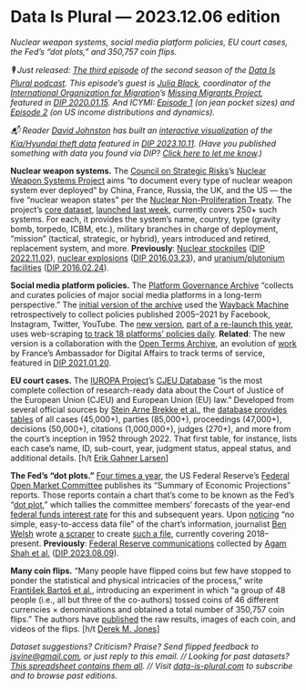 Data Is Plural — 2023.12.06 edition
===================================

*Nuclear weapon systems, social media platform policies, EU court cases, the Fed’s “dot plots,” and 350,757 coin flips.*


*🎙 Just released: [The third episode](https://podcast.data-is-plural.com/2159594/14096919-s2e3-missing-migrants) of the second season of the [Data Is Plural podcast](https://podcast.data-is-plural.com/). This episode’s guest is [Julia Black](https://gmdac.iom.int/julia-black), coordinator of the [International Organization for Migration](https://www.iom.int/)’s [Missing Migrants Project](https://missingmigrants.iom.int/), featured in [DIP 2020.01.15](https://www.data-is-plural.com/archive/2020-01-15-edition/). And ICYMI: [Episode 1](https://podcast.data-is-plural.com/2159594/14011826-s2e1-jeans-pockets) (on jean pocket sizes) and [Episode 2](https://podcast.data-is-plural.com/2159594/14053517-s2e2-income-patterns) (on US income distributions and dynamics).*


*📬 Reader [David Johnston](https://www.linkedin.com/in/david-johnston-45786914/) has built an [interactive visualization](https://www.novypro.com/project/dude-wheres-my-kiahyundai) of the [Kia/Hyundai theft data](https://www.vice.com/en/article/pkaq9z/us-cities-have-a-staggering-problem-of-kia-and-hyundai-thefts-this-data-shows-it) featured in [DIP 2023.10.11](https://www.data-is-plural.com/archive/2023-10-11-edition/). (Have you published something with data you found via DIP? [Click here to let me know](https://docs.google.com/forms/d/e/1FAIpQLSdXXD5eO05w0Xa7bwG3Ppia3uzr_o3y-xDEZuWRfXbCfCu_XA/viewform).)*


__Nuclear weapon systems.__ The [Council on Strategic Risks](https://councilonstrategicrisks.org/about/mission-and-vision/)’s [Nuclear Weapon Systems Project](https://councilonstrategicrisks.org/nolan/nuclear-systems-project/) aims “to document every type of nuclear weapon system ever deployed” by China, France, Russia, the UK, and the US — the five “nuclear weapon states” per the [Nuclear Non-Proliferation Treaty](https://en.wikipedia.org/wiki/Treaty_on_the_Non-Proliferation_of_Nuclear_Weapons). The project’s [core dataset](https://docs.google.com/spreadsheets/d/1oaRJKHwF9p48tPGHBJw5tB13YgsllLm4MAHOpT6tSpg/edit#gid=804863401), [launched last week](https://councilonstrategicrisks.org/2023/11/29/introducing-the-nuclear-weapon-systems-project/), currently covers 250+ such systems. For each, it provides the system’s name, country, type (gravity bomb, torpedo, ICBM, etc.), military branches in charge of deployment, “mission” (tactical, strategic, or hybrid), years introduced and retired, replacement system, and more. __Previously__: [Nuclear stockpiles](https://fas.org/initiative/status-world-nuclear-forces/) ([DIP 2022.11.02](https://www.data-is-plural.com/archive/2022-11-02-edition/)), [nuclear explosions](https://github.com/data-is-plural/nuclear-explosions) ([DIP 2016.03.23](https://www.data-is-plural.com/archive/2016-03-23-edition/)), and [uranium/plutonium facilities](http://www.matthewfuhrmann.com/datasets.html) ([DIP 2016.02.24](https://www.data-is-plural.com/archive/2016-02-24-edition/)).


__Social media platform policies.__ The [Platform Governance Archive](https://www.platformgovernancearchive.org/) “collects and curates policies of major social media platforms in a long-term perspective.” The [initial version of the archive](https://www.platformgovernancearchive.org/data/dataset-pga-v1-historical-dataset/) used the [Wayback Machine](https://web.archive.org/) retrospectively to collect policies published 2005–2021 by Facebook, Instagram, Twitter, YouTube. The [new version](https://www.platformgovernancearchive.org/data/dataset-pga-v2-ongoing-collection/), [part of a re-launch this year](https://www.platformgovernancearchive.org/2023/re-launch-of-platform-governance-archive-pga-with-new-dataset-access-options-website-and-data-paper/), uses web-scraping [to track 18 platforms’ policies daily](https://github.com/OpenTermsArchive/pga-versions). __Related__: The new version is a collaboration with the [Open Terms Archive](https://opentermsarchive.org/), an evolution of [work](https://disinfo.quaidorsay.fr/en/our-work) by France’s Ambassador for Digital Affairs to track terms of service, featured in [DIP 2021.01.20](https://www.data-is-plural.com/archive/2021-01-20-edition/).


__EU court cases.__ The [IUROPA Project](https://www.iuropa.pol.gu.se/about)’s [CJEU Database](https://www.iuropa.pol.gu.se/cjeu-database) “is the most complete collection of research-ready data about the Court of Justice of the European Union (CJEU) and European Union (EU) law.” Developed from several official sources by [Stein Arne Brekke et al.](https://www.cambridge.org/core/journals/journal-of-law-and-courts/article/cjeu-database-platform-decisions-and-decisionmakers/69151433D88FD163B9CC997296CEE540), the [database provides tables](https://www.iuropa.pol.gu.se/cjeu-database/cjeu-database-platform) of all cases (45,000+), parties (85,000+), proceedings (47,000+), decisions (50,000+), citations (1,000,000+), judges (270+), and more from the court’s inception in 1952 through 2022. That first table, for instance, lists each case’s name, ID, sub-court, year, judgment status, appeal status, and additional details. [h/t [Erik Gahner Larsen](https://github.com/erikgahner/PolData/commit/062d1fc66219f9f954ed66592d2633477a40c264)] 


__The Fed’s “dot plots.”__ [Four times a year](https://www.federalreserve.gov/monetarypolicy/fomccalendars.htm), the US Federal Reserve’s [Federal Open Market Committee](https://www.federalreserve.gov/monetarypolicy/fomc.htm) publishes its “Summary of Economic Projections” reports. Those reports contain a chart that’s come to be known as the Fed’s “[dot plot](https://www.britannica.com/money/what-is-the-fed-dot-plot),” which tallies the committee members’ forecasts of the year-end [federal funds interest rate](https://en.wikipedia.org/wiki/Federal_funds_rate) for this and subsequent years. Upon [noticing](https://mastodon.palewi.re/@palewire/111099055527649500) “no simple, easy-to-access data file” of the chart’s information, journalist [Ben Welsh](https://palewi.re/who-is-ben-welsh/) wrote [a scraper](https://github.com/palewire/fed-dot-plot-scraper) to create [such a file](https://github.com/palewire/fed-dot-plot-scraper/blob/main/data/dotplot.csv), currently covering 2018–present. __Previously__: [Federal Reserve communications](https://github.com/gtfintechlab/fomc-hawkish-dovish) collected by [Agam Shah et al.](https://papers.ssrn.com/sol3/papers.cfm?abstract_id=4447632) ([DIP 2023.08.09](https://www.data-is-plural.com/archive/2023-08-09-edition/)).


__Many coin flips.__ “Many people have flipped coins but few have stopped to ponder the statistical and physical intricacies of the process,” write [František Bartoš et al.](https://arxiv.org/abs/2310.04153), introducing an experiment in which “a group of 48 people (i.e., all but three of the co-authors) tossed coins of 46 different currencies × denominations and obtained a total number of 350,757 coin flips.” The authors have [published](https://osf.io/pxu6r/) the raw results, images of each coin, and videos of the flips. [h/t [Derek M. Jones](http://knosof.co.uk/ESEUR/)]


*Dataset suggestions? Criticism? Praise? Send flipped feedback to jsvine@gmail.com, or just reply to this email. // Looking for past datasets? [This spreadsheet contains them all](https://docs.google.com/spreadsheets/d/1wZhPLMCHKJvwOkP4juclhjFgqIY8fQFMemwKL2c64vk/edit#gid=0). // Visit [data-is-plural.com](https://www.data-is-plural.com) to subscribe and to browse past editions.*

